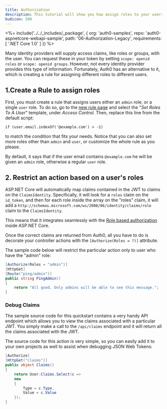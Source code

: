 ```yaml
---
title: Authorization
description: This tutorial will show you how assign roles to your users, and use those claims to authorize or deny a user to access certain API endpoints.
budicon: 500
---
```


<%= include('../../_includes/_package', {
  org: 'auth0-samples',
  repo: 'auth0-aspnetcore-webapi-sample',
  path: '06-Authorization-Legacy',
  requirements: [
    '.NET Core 1.0'
  ]
}) %>

Many identity providers will supply access claims, like roles or groups, with the user. You can request these in your token by setting `scope: openid roles` or `scope: openid groups`. However, not every identity provider provides this type of information. Fortunately, Auth0 has an alternative to it, which is creating a rule for assigning different roles to different users.

## 1.Create a Rule to assign roles

First, you must create a rule that assigns users either an `admin` role, or a single `user` role. To do so, go to the [new rule page](${manage_url}/#/rules/new) and select the "*Set Roles To A User*" template, under *Access Control*. Then, replace this line from the default script:

```
if (user.email.indexOf('@example.com') > -1)
```

to match the condition that fits your needs. Notice that you can also set more roles other than `admin` and `user`, or customize the whole rule as you please.

By default, it says that if the user email contains `@example.com` he will be given an `admin` role, otherwise a regular `user` role.

## 2. Restrict an action based on a user's roles

ASP.NET Core will automatically map claims contained in the JWT to claims on the `ClaimsIdentity`. Specifically, it will look for a `roles` claim on the `id_token`, and then for each role inside the array on the "roles" claim, it will add a `http://schemas.microsoft.com/ws/2008/06/identity/claims/role` claim to the `ClaimsIdentity`.

This means that it integrates seamlessly with the [Role based authorization](https://docs.asp.net/en/latest/security/authorization/roles.html) inside ASP.NET Core.

Once the correct claims are returned from Auth0, all you have to do is decorate your controller actions with the `[Authorize(Roles = ?)]` attribute.

The sample code below will restrict the particular action only to user who have the "admin" role:

```csharp
[Authorize(Roles = "admin")]
[HttpGet]
[Route("ping/admin")]
public string PingAdmin()
{
    return "All good. Only admins will be able to see this message.";
}
```

### Debug Claims

The sample source code for this quickstart contains a very handy API endpoint which allows you to view the claims associated with a particular JWT. You simply make a call to the `/api/claims` endpoint and it will return all the claims associated with the JWT.

The source code for this action is very simple, so you can easily add it to your own projects as well to assist when debugging JSON Web Tokens:

```csharp
[Authorize]
[HttpGet("claims")]
public object Claims()
{
    return User.Claims.Select(c =>
    new
    {
        Type = c.Type,
        Value = c.Value
    });
}
```
